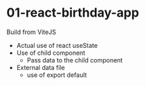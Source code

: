 # 01-react-birthday-app
Build from ViteJS

- Actual use of react useState
- Use of child component
  - Pass data to the child component
- External data file
  - use of export default

